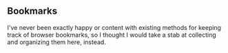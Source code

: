 ## Bookmarks

I've never been exactly happy or content with existing methods for keeping track
of browser bookmarks, so I thought I would take a stab at collecting and
organizing them here, instead.
